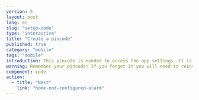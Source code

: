 ```yaml
---
version: 5
layout: post
lang: en
slug: "setup-code"
type: "interactive"
title: "Create a pincode"
published: true
category: "mobile"
tags: "mobile"
introduction: This pincode is needed to access the app settings. It is not needed to alert contacts in an emergency. 
warning: Remember your pincode! If you forget it you will need to reinstall the app.
component: code
action:
  - title: "Next"
    link: "home-not-configured-alarm"
---
```

